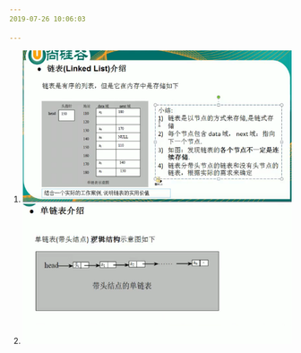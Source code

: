 ```yaml
---
2019-07-26 10:06:03

---
```




1. ![1564107196889](数据结构图解/1564107196889.png)
2. ![1564107211242](数据结构图解/1564107211242.png)

